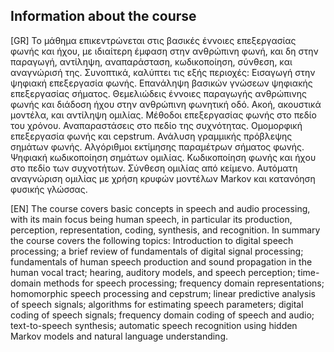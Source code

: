 Information about the course
---

[GR] Το μάθημα επικεντρώνεται στις βασικές έννοιες επεξεργασίας φωνής και ήχου, με ιδιαίτερη έμφαση στην ανθρώπινη φωνή, και δη στην παραγωγή, αντίληψη, αναπαράσταση, κωδικοποίηση, σύνθεση, και αναγνώρισή της. Συνοπτικά, καλύπτει τις εξής περιοχές: Εισαγωγή στην ψηφιακή επεξεργασία φωνής. Επανάληψη βασικών γνώσεων ψηφιακής επεξεργασίας σήματος. Θεμελιώδεις έννοιες παραγωγής ανθρώπινης φωνής και διάδοση ήχου στην ανθρώπινη φωνητική οδό. Ακοή, ακουστικά μοντέλα, και αντίληψη ομιλίας. Μέθοδοι επεξεργασίας φωνής στο πεδίο του χρόνου. Αναπαραστάσεις στο πεδίο της συχνότητας. Ομομορφική επεξεργασία φωνής και cepstrum. Ανάλυση γραμμικής πρόβλεψης σημάτων φωνής. Αλγόριθμοι εκτίμησης παραμέτρων σήματος φωνής. Ψηφιακή κωδικοποίηση σημάτων ομιλίας. Κωδικοποίηση φωνής και ήχου στο πεδίο των συχνοτήτων. Σύνθεση ομιλίας από κείμενο. Αυτόματη αναγνώριση ομιλίας με χρήση κρυφών μοντέλων Markov και κατανόηση φυσικής γλώσσας.



[EN] The course covers basic concepts in speech and audio processing, with its main focus being human speech, in particular its production, perception, representation, coding, synthesis, and recognition. In summary the course covers the following topics: Introduction to digital speech processing; a brief review of fundamentals of digital signal processing; fundamentals of human speech production and sound propagation in the human vocal tract; hearing, auditory models, and speech perception; time-domain methods for speech processing; frequency domain representations; homomorphic speech processing and cepstrum; linear predictive analysis of speech signals; algorithms for estimating speech parameters; digital coding of speech signals; frequency domain coding of speech and audio; text-to-speech synthesis; automatic speech recognition using hidden Markov models and natural language understanding.

